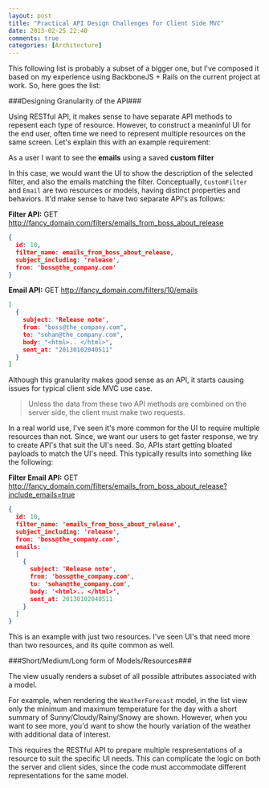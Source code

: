 ```yaml
---
layout: post
title: "Practical API Design Challenges for Client Side MVC"
date: 2013-02-25 22:40
comments: true
categories: [Architecture]
---
```


This following list is probably a subset of a bigger one, but I've composed it based on my experience using BackboneJS + Rails on the current project at work. So, here goes the list:

###Designing Granularity of the API###

Using RESTful API, it makes sense to have separate API methods to repesent each type of resource. However, to construct a meaninful UI for the end user, often time we need to represent multiple resources on the same screen. Let's explain this with an example requirement:

As a user I want to see the **emails** using a saved **custom filter**

In this case, we would want the UI to show the description of the selected filter, and also the emails matching the filter. Conceptually, <code>CustomFilter</code> and <code>Email</code> are two resources or models, having distinct properties and behaviors. It'd make sense to have two separate API's as follows:

**Filter API:**
GET http://fancy_domain.com/filters/emails_from_boss_about_release

```json
{
  id: 10,
  filter_name: emails_from_boss_about_release,
  subject_including: 'release',
  from: 'boss@the_company.com'
}
```

**Email API:**
GET http://fancy_domain.com/filters/10/emails

```json
[
  {
    subject: 'Release note',
    from: "boss@the_company.com",
    to: "sohan@the_company.com",
    body: "<html>.. </html>",
    sent_at: "20130102040511"
  }
]
```

Although this granularity makes good sense as an API, it starts causing issues for typical client side MVC use case.

>Unless the data from these two API methods are combined on the server side, the client must make two requests.

In a real world use, I've seen it's more common for the UI to require multiple resources than not. Since, we want our users to get faster response, we try to create API's that suit the UI's need. So, APIs start getting bloated payloads to match the UI's need. This typically results into something like the following:

**Filter Email API:**
GET http://fancy_domain.com/filters/emails_from_boss_about_release?include_emails=true

```json
{
  id: 10,
  filter_name: 'emails_from_boss_about_release',
  subject_including: 'release',
  from: 'boss@the_company.com',
  emails:
  [
    {
      subject: 'Release note',
      from: 'boss@the_company.com',
      to: 'sohan@the_company.com',
      body: '<html>.. </html>',
      sent_at: 20130102040511
    }
  ]
}
```

This is an example with just two resources. I've seen UI's that need more than two resources, and its quite common as well.

###Short/Medium/Long form of Models/Resources###

The view usually renders a subset of all possible attributes associated with a model.

For example, when rendering the <code>WeatherForecast</code> model, in the list view only the minimum and maximum temperature for the day with a short summary of Sunny/Cloudy/Rainy/Snowy are shown. However, when you want to see more, you'd want to show the hourly variation of the weather with additional data of interest.

This requires the RESTful API to prepare multiple respresentations of a resource to suit the specific UI needs. This can complicate the logic on both the server and client sides, since the code must accommodate different representations for the same model.


